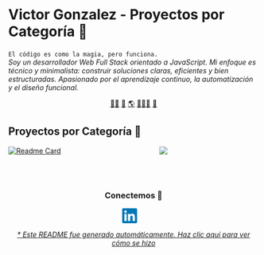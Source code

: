 # Victor Gonzalez - Proyectos por Categoría 🧭


`El código es como la magia, pero funciona.`<br><em>Soy un desarrollador Web Full Stack orientado a JavaScript. Mi enfoque es técnico y minimalista: construir soluciones claras, eficientes y bien estructuradas. Apasionado por el aprendizaje continuo, la automatización y el diseño funcional.</em>


<p align="center">
<a href="https://github.com/gonzalezvictorjuan/gonzalezvictorjuan/blob/main/frontend.md">🧙‍♂️</a>
<a href="https://github.com/gonzalezvictorjuan/gonzalezvictorjuan/blob/main/backend.md">🤖</a>
<a href="https://github.com/gonzalezvictorjuan/gonzalezvictorjuan/blob/main/fullstack.md">🌎</a>
<a href="https://github.com/gonzalezvictorjuan/gonzalezvictorjuan/blob/main/edu.md">🧑🏼‍🏫</a>
<a href="https://github.com/gonzalezvictorjuan/gonzalezvictorjuan/blob/main/test.md">🧪</a>
</p>


## Proyectos por Categoría 📂
<div align="right"><img align="right" height="auto" width="200" src="https://github.com/gonzalezvictorjuan/gonzalezvictorjuan/raw/main/img/gengar.png"/></div>


[![Readme Card](https://github-readme-stats.vercel.app/api/pin/?username=gonzalezvictorjuan&repo=Pokemonvue)](https://github.com/gonzalezvictorjuan/PokemonVue)



<br>

<br>

<div align="center">
<h3 align="center">Conectemos 🔗</h3>
</div>
<p align="center">
<a href="https://www.linkedin.com/in/victor-juan-gonzalez-ab887a15b/" target="blank">
<img align="center" width="30px" alt="LinkedIn de Victor" src="https://github.com/gonzalezvictorjuan/gonzalezvictorjuan/blob/main/img/linkedin-icon.svg?raw=true"/></a> &nbsp; &nbsp;

</p>


<div align="center"><em><a href="https://github.com/gonzalezvictorjuan/gonzalezvictorjuan/tree/main/ReadmeGenerator">* Este README fue generado automáticamente. Haz clic aquí para ver cómo se hizo</a></em></div>

